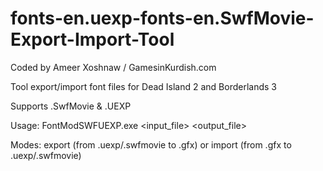 # fonts-en.uexp-fonts-en.SwfMovie-Export-Import-Tool

Coded by Ameer Xoshnaw / GamesinKurdish.com

Tool export/import font files for Dead Island 2 and Borderlands 3

Supports .SwfMovie & .UEXP

Usage: FontModSWFUEXP.exe <mode> <input_file> <output_file>

Modes: export (from .uexp/.swfmovie to .gfx) or import (from .gfx to .uexp/.swfmovie)

